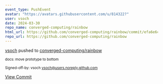 ```yaml
---
event_type: PushEvent
avatar: "https://avatars.githubusercontent.com/u/814322?"
user: vsoch
date: 2024-03-30
repo_name: converged-computing/rainbow
html_url: https://github.com/converged-computing/rainbow/commit/efa6e6c91dcab15aac785c35303daff500e92b25
repo_url: https://github.com/converged-computing/rainbow
---
```


<a href='https://github.com/vsoch' target='_blank'>vsoch</a> pushed to <a href='https://github.com/converged-computing/rainbow' target='_blank'>converged-computing/rainbow</a>

<small>docs: move prototype to bottom

Signed-off-by: vsoch <vsoch@users.noreply.github.com></small>

<a href='https://github.com/converged-computing/rainbow/commit/efa6e6c91dcab15aac785c35303daff500e92b25' target='_blank'>View Commit</a>